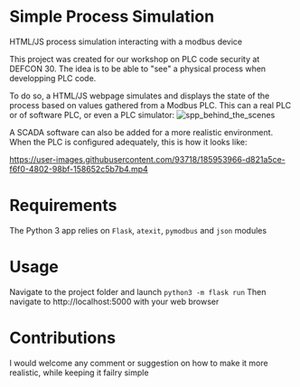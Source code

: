 


# Simple Process Simulation
HTML/JS process simulation interacting with a modbus device

This project was created for our workshop on PLC code security at DEFCON 30.
The idea is to be able to "see" a physical process when developping PLC code.

To do so, a HTML/JS webpage simulates and displays the state of the process based on values gathered from a Modbus PLC. This can a real PLC or of software PLC, or even a PLC simulator:
![spp_behind_the_scenes](https://user-images.githubusercontent.com/93718/185954113-295fd31d-68de-4670-9b85-9004ef87d573.png)


A SCADA software can also be added for a more realistic environment. When the PLC is configured adequately, this is how it looks like:

https://user-images.githubusercontent.com/93718/185953966-d821a5ce-f6f0-4802-98bf-158652c5b7b4.mp4

# Requirements
The Python 3 app relies on ``Flask``, ``atexit``, ``pymodbus`` and ``json`` modules

# Usage
Navigate to the project folder and launch ``python3 -m flask run``
Then navigate to http://localhost:5000 with your web browser

# Contributions
I would welcome any comment or suggestion on how to make it more realistic, while keeping it failry simple








